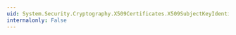 ```yaml
---
uid: System.Security.Cryptography.X509Certificates.X509SubjectKeyIdentifierExtension.SubjectKeyIdentifier
internalonly: False
---
```

